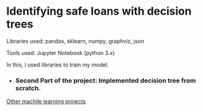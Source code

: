 # Identifying safe loans with decision trees

Libraries used: pandas, sklearn, numpy, graphviz, json

Tools used: Jupyter Notebook (python 3.x)

In this, I used libraries to train my model.

* ### Second Part of the project: Implemented decision tree from scratch.

[Other machile learning projects](https://github.com/gov-vj/Machine-Learning-Projects)
